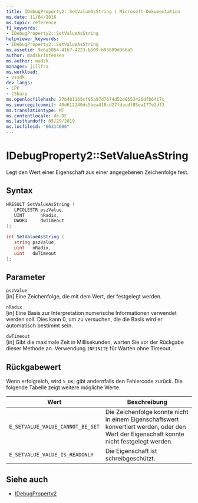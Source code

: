 ```yaml
---
title: IDebugProperty2::SetValueAsString | Microsoft-Dokumentation
ms.date: 11/04/2016
ms.topic: reference
f1_keywords:
- IDebugProperty2::SetValueAsString
helpviewer_keywords:
- IDebugProperty2::SetValueAsString
ms.assetid: 9e6a5054-41b7-4223-b509-b93689d366a5
author: madskristensen
ms.author: madsk
manager: jillfra
ms.workload:
- vssdk
dev_langs:
- CPP
- CSharp
ms.openlocfilehash: 27b481165cf95a97d7674d52d8553426dfb6417c
ms.sourcegitcommit: 40d612240dc5bea418cd27fdacdf85ea177e2df3
ms.translationtype: MT
ms.contentlocale: de-DE
ms.lasthandoff: 05/29/2019
ms.locfileid: "66314606"
---
```

# <a name="idebugproperty2setvalueasstring"></a>IDebugProperty2::SetValueAsString
Legt den Wert einer Eigenschaft aus einer angegebenen Zeichenfolge fest.

## <a name="syntax"></a>Syntax

```cpp
HRESULT SetValueAsString ( 
   LPCOLESTR pszValue,
   UINT      nRadix,
   DWORD     dwTimeout
);
```

```csharp
int SetValueAsString ( 
   string pszValue,
   uint   nRadix,
   uint   dwTimeout
);
```

## <a name="parameters"></a>Parameter
`pszValue`\
[in] Eine Zeichenfolge, die mit dem Wert, der festgelegt werden.

`nRadix`\
[in] Eine Basis zur Interpretation numerische Informationen verwendet werden soll. Dies kann 0, um zu versuchen, die die Basis wird er automatisch bestimmt sein.

`dwTimeout`\
[in] Gibt die maximale Zeit in Millisekunden, warten Sie vor der Rückgabe dieser Methode an. Verwendung `INFINITE` für Warten ohne Timeout.

## <a name="return-value"></a>Rückgabewert
 Wenn erfolgreich, wird `S_OK`; gibt andernfalls den Fehlercode zurück. Die folgende Tabelle zeigt weitere mögliche Werte.

|Wert|Beschreibung|
|-----------|-----------------|
|`E_SETVALUE_VALUE_CANNOT_BE_SET`|Die Zeichenfolge konnte nicht in einem Eigenschaftswert konvertiert werden, oder den Wert der Eigenschaft konnte nicht festgelegt werden.|
|`E_SETVALUE_VALUE_IS_READONLY`|Die Eigenschaft ist schreibgeschützt.|

## <a name="see-also"></a>Siehe auch
- [IDebugProperty2](../../../extensibility/debugger/reference/idebugproperty2.md)